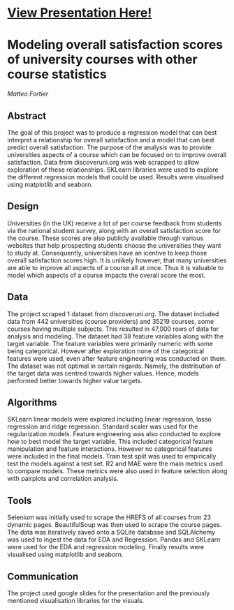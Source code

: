 # [View Presentation Here!](</Regression Presentation.pdf>)

# Modeling overall satisfaction scores of university courses with other course statistics

*Matteo Fortier*

## Abstract

The goal of this project was to produce a regression model that can best interpret a relationship for overall satisfaction and a model that can best predict overall satisfaction. The purpose of the analysis was to provide universities aspects of a course which can be focused on to improve overall satisfaction. Data from discoveruni.org was web scrapped to allow exploration of these relationships. SKLearn libraries were used to explore the different regression models that could be used. Results were visualised using matplotlib and seaborn. 

## Design

Universities (in the UK) receive a lot of per course feedback from students via the national student survey, along with an overall satisfaction score for the course. These scores are also publicly available through various websites that help prospecting students choose the universities they want to study at. Consequently, universities have an icentive to keep those overall satisfaction scores high. It is unlikely however, that many universities are able to improve all aspects of a course all at once. Thus it is valuable to model which aspects of a course impacts the overall score the most. 

## Data

The project scraped 1 dataset from discoveruni.org. The dataset included data from 442 universities (course providers) and 35219 courses, some courses having multiple subjects. This resulted in 47,000 rows of data for analysis and modeling. The dataset had 38 feature variables along with the target variable. The feature variables were primarily numeric with some being categorical. However after exploration none of the categorical features were used, even after feature engineering was conducted on them. The dataset was not optimal in certain regards. Namely, the distribution of the target data was centred towards higher values. Hence, models performed better towards higher value targets.

## Algorithms

SKLearn linear models were explored including linear regression, lasso regression and ridge regression. Standard scaler was used for the regularization models. Feature engineering was also conducted to explore how to best model the target variable. This included categorical feature manipulation and feature interactions. However no categorical features were included in the final models. Train test split was used to empirically test the models against a test set. R2 and MAE were the main metrics used to compare models. These metrics were also used in feature selection along with pairplots and correlation analysis. 

## Tools

Selenium was initially used to scrape the HREFS of all courses from 23 dynamic pages. BeautifulSoup was then used to scrape the course pages. The data was iteratively saved onto a SQLite database and SQLAlchemy was used to ingest the data for EDA and Regression. Pandas and SKLearn were used for the EDA and regression modeling. Finally results were visualised using matplotlib and seaborn. 

## Communication

The project used google slides for the presentation and the previously mentioned visualisation libraries for the visuals. 
